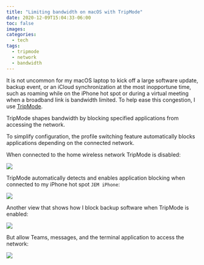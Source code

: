 ```yaml
---
title: "Limiting bandwidth on macOS with TripMode"
date: 2020-12-09T15:04:33-06:00
toc: false
images:
categories:
  - tech
tags: 
  - tripmode
  - network
  - bandwidth
---
```


It is not uncommon for my macOS laptop to kick off a large software update, backup event, or an iCloud synchronization at the most inopportune time, such as roaming while on the iPhone hot spot or during a virtual meeting when a broadband link is bandwidth limited.  To help ease this congestion, I use [TripMode](https://tripmode.ch/).  

TripMode shapes bandwidth by blocking specified applications from accessing the network.

To simplify configuration, the profile switching feature automatically blocks applications depending on the connected network.  

When connected to the home wireless network TripMode is disabled:

![](/images/2020-12-09-15-59-24.png)

TripMode automatically detects and enables application blocking when connected to my iPhone hot spot `JEM iPhone`:

![](/images/2020-12-09-16-01-32.png)

Another view that shows how I block backup software when TripMode is enabled:

![](/images/2020-12-09-15-39-19.png)

But allow Teams, messages, and the terminal application to access the network:

![](/images/2020-12-09-15-33-16.png)



